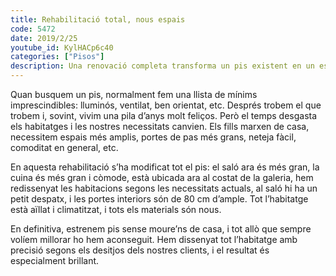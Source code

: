 ```yaml
---
title: Rehabilitació total, nous espais
code: 5472
date: 2019/2/25
youtube_id: KylHACp6c40
categories: ["Pisos"]
description: Una renovació completa transforma un pis existent en un espai més gran, còmode i modern, satisfent les noves necessitats dels clients sense la necessitat de moure’s de casa.
---
```


Quan busquem un pis, normalment fem una llista de mínims imprescindibles: lluminós, ventilat, ben orientat, etc. Després trobem el que trobem i, sovint, vivim una pila d’anys molt feliços. Però el temps desgasta els habitatges i les nostres necessitats canvien. Els fills marxen de casa, necessitem espais més amplis, portes de pas més grans, neteja fàcil, comoditat en general, etc.

En aquesta rehabilitació s’ha modificat tot el pis: el saló ara és més gran, la cuina és més gran i còmode, està ubicada ara al costat de la galeria, hem redissenyat les habitacions segons les necessitats actuals, al saló hi ha un petit despatx, i les portes interiors són de 80 cm d’ample. Tot l’habitatge està aïllat i climatitzat, i tots els materials són nous.

En definitiva, estrenem pis sense moure’ns de casa, i tot allò que sempre volíem millorar ho hem aconseguit. Hem dissenyat tot l’habitatge amb precisió segons els desitjos dels nostres clients, i el resultat és especialment brillant.

